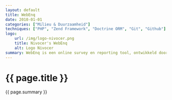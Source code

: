```yaml
---
layout: default
title: WebEnq
date: 2010-01-01
categories: ["Milieu & Duurzaamheid"]
techniques: ["PHP", "Zend Framework", "Doctrine ORM", "Git", "Github"]
logo:
    url: /img/logo-nivocer.png
    title: Nivocer's WebEnq
    alt: Logo Nivocer
summary: WebEnq is een online survey en reporting tool, ontwikkeld door Nivocer.
---
```

# {{ page.title }}
{{ page.summary }}

